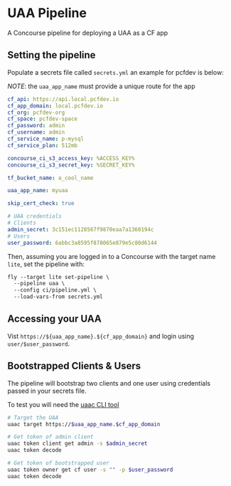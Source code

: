 # UAA Pipeline

A Concourse pipeline for deploying a UAA as a CF app

## Setting the pipeline

Populate a secrets file called `secrets.yml` an example for pcfdev is below:

*NOTE*: the `uaa_app_name` must provide a unique route for the app

```yaml
cf_api: https://api.local.pcfdev.io
cf_app_domain: local.pcfdev.io
cf_org: pcfdev-org
cf_space: pcfdev-space
cf_password: admin
cf_username: admin
cf_service_name: p-mysql
cf_service_plan: 512mb

concourse_ci_s3_access_key: %ACCESS_KEY%
concourse_ci_s3_secret_key: %SECRET_KEY%

tf_bucket_name: a_cool_name

uaa_app_name: myuaa

skip_cert_check: true

# UAA credentials
# Clients
admin_secret: 3c151ec1128567f9870eaa7a1360194c
# Users
user_password: 6abbc3a8595f878065e879e5c80d6144
```

Then, assuming you are logged in to a Concourse with the target name `lite`, set the pipeline with:

```txt
fly --target lite set-pipeline \
  --pipeline uaa \
  --config ci/pipeline.yml \
  --load-vars-from secrets.yml
```

## Accessing your UAA

Vist `https://${uaa_app_name}.${cf_app_domain}` and login using `user/$user_password`.

## Bootstrapped Clients & Users

The pipeline will bootstrap two clients and one user using credentials passed in your secrets file.

To test you will need the [uaac CLI tool](https://github.com/cloudfoundry/cf-uaac)

```sh
# Target the UAA
uaac target https://$uaa_app_name.$cf_app_domain

# Get token of admin client
uaac token client get admin -s $admin_secret
uaac token decode

# Get token of bootstrapped user
uaac token owner get cf user -s "" -p $user_password
uaac token decode
```
